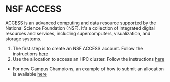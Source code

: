 # NSF ACCESS
ACCESS is an advanced computing and data resource supported by the National Science Foundation (NSF). It's a collection of integrated digital resources and services, including supercomputers, visualization, and storage systems.

1. The first step is to create an NSF ACCESS account. Follow the instructions [here](./create-nsf-access-account.md)
2. Use the allocation to access an HPC cluster. Follow the instructions [here](#)
  - For new Campus Champions, an example of how to submit an allocation is available [here](./Campus-Champion-Allocation-Request/)
